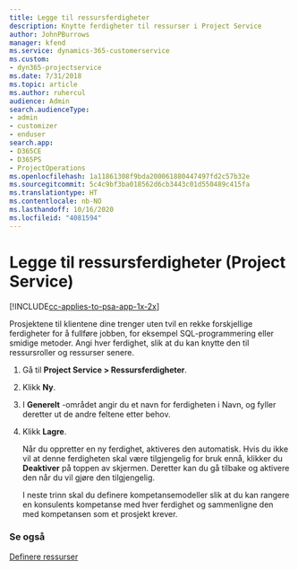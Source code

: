 ```yaml
---
title: Legge til ressursferdigheter
description: Knytte ferdigheter til ressurser i Project Service
author: JohnPBurrows
manager: kfend
ms.service: dynamics-365-customerservice
ms.custom:
- dyn365-projectservice
ms.date: 7/31/2018
ms.topic: article
ms.author: ruhercul
audience: Admin
search.audienceType:
- admin
- customizer
- enduser
search.app:
- D365CE
- D365PS
- ProjectOperations
ms.openlocfilehash: 1a11861308f9bda200061880447497fd2c57b32e
ms.sourcegitcommit: 5c4c9bf3ba018562d6cb3443c01d550489c415fa
ms.translationtype: HT
ms.contentlocale: nb-NO
ms.lasthandoff: 10/16/2020
ms.locfileid: "4081594"
---
```

# <a name="add-resource-skills-project-service"></a>Legge til ressursferdigheter (Project Service)

[!INCLUDE[cc-applies-to-psa-app-1x-2x](../includes/cc-applies-to-psa-app-1x-2x.md)]

Prosjektene til klientene dine trenger uten tvil en rekke forskjellige ferdigheter for å fullføre jobben, for eksempel SQL-programmering eller smidige metoder. Angi hver ferdighet, slik at du kan knytte den til ressursroller og ressurser senere.  
  
1. Gå til **Project Service > Ressursferdigheter**.  
  
2. Klikk **Ny**.  
  
3. I **Generelt** -området angir du et navn for ferdigheten i Navn, og fyller deretter ut de andre feltene etter behov.  
  
4. Klikk **Lagre**.  
  
   Når du oppretter en ny ferdighet, aktiveres den automatisk. Hvis du ikke vil at denne ferdigheten skal være tilgjengelig for bruk ennå, klikker du **Deaktiver** på toppen av skjermen. Deretter kan du gå tilbake og aktivere den når du vil gjøre den tilgjengelig.  
  
   I neste trinn skal du definere kompetansemodeller slik at du kan rangere en konsulents kompetanse med hver ferdighet og sammenligne den med kompetansen som et prosjekt krever.  
  
### <a name="see-also"></a>Se også  
 [Definere ressurser](../psa/set-up-resources.md)
